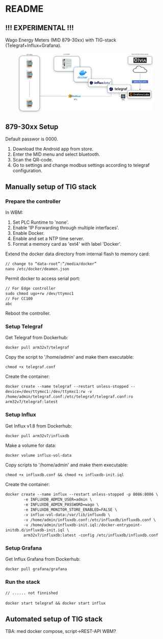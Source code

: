 # README

## !!! EXPERIMENTAL !!!

Wago Energy Meters (MID 879-30xx) with TIG-stack (Telegraf+Influx+Grafana).

<figure><img src=".gitbook/assets/image (1).png" alt=""><figcaption></figcaption></figure>

## 879-30xx Setup

Default passwor is 0000.

1. Download the Android app from store.
2. Enter the MID menu and select bluetooth.
3. Scan the QR-code.
4. Go to settings and change modbus settings according to telegraf configuration.

## Manually setup of TIG stack

### Prepare the controller

In WBM:

1. Set PLC Runtime to 'none'.
2. Enable 'IP Forwarding through multiple interfaces'.
3. Enable Docker.
4. Enable and set a NTP time server.
5. Format a memory card as 'ext4' with label 'Docker'.

Extend the docker data directory from internal flash to memory card:

```
// change to “data-root”:“/media/docker”
nano /etc/docker/deamon.json 
```

Permit docker to access serial port:

```
// For Edge controller
sudo chmod ugo+rw /dev/ttymxc1
// For CC100
abc
```

Reboot the controller.

### Setup Telegraf

Get Telegraf from Dockerhub:

```
docker pull arm32v7/telegraf
```

Copy the script to '/home/admin' and make them executable:

```
chmod +x telegraf.conf
```

Create the container:

```
docker create --name telegraf --restart unless-stopped --device=/dev/ttymxc1:/dev/ttymxc1:rw -v /home/admin/telegraf.conf:/etc/telegraf/telegraf.conf:ro arm32v7/telegraf:latest
```

### Setup Influx

Get Influx v1.8 from Dockerhub:

```
docker pull arm32v7/influxdb
```

Make a volume for data:

```
docker volume influx-vol-data
```

Copy scripts to '/home/admin' and make them executable:

```
chmod +x influxdb.conf && chmod +x influxdb-init.iql
```

Create the container:

```
docker create --name influx --restart unless-stopped -p 8086:8086 \
        -e INFLUXDB_ADMIN_USER=admin \
        -e INFLUXDB_ADMIN_PASSWORD=wago \
        -e INFLUXDB_MONITOR_STORE_ENABLED=FALSE \
        -v influx-vol-data:/var/lib/influxdb \
        -v /home/admin/influxdb.conf:/etc/influxdb/influxdb.conf \
        -v /home/admin/influxdb-init.iql:/docker-entrypoint-initdb.d/influxdb-init.iql \
        arm32v7/influxdb:latest -config /etc/influxdb/influxdb.conf
```

### Setup Grafana

Get Influx Grafana from Dockerhub:

```
docker pull grafana/grafana
```

### Run the stack

```
// ...... not finnished

docker start telegraf && docker start influx
```

## Automated setup of TIG stack

TBA: med docker compose, script->REST-API WBM?
